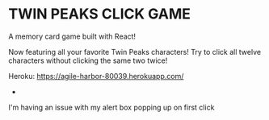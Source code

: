 # TWIN PEAKS CLICK GAME

A memory card game built with React!

Now featuring all your favorite Twin Peaks characters! Try to click all twelve characters without clicking the same two twice!

Heroku: https://agile-harbor-80039.herokuapp.com/

-

I'm having an issue with my alert box popping up on first click

